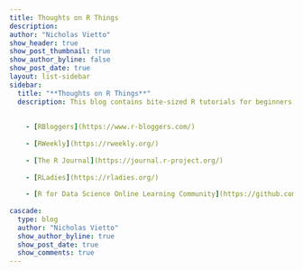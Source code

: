 ```yaml
---
title: Thoughts on R Things
description: 
author: "Nicholas Vietto"
show_header: true
show_post_thumbnail: true
show_author_byline: false
show_post_date: true
layout: list-sidebar
sidebar: 
  title: "**Thoughts on R Things**"
  description: This blog contains bite-sized R tutorials for beginners, as well as other R things. I've also added additional links for R resources below.
  
  
    - [RBloggers](https://www.r-bloggers.com/) 
    
    - [RWeekly](https://rweekly.org/)  
    
    - [The R Journal](https://journal.r-project.org/)  
    
    - [RLadies](https://rladies.org/)  
    
    - [R for Data Science Online Learning Community](https://github.com/rfordatascience)  
    
cascade:
  type: blog
  author: "Nicholas Vietto"
  show_author_byline: true
  show_post_date: true
  show_comments: true
---
```



